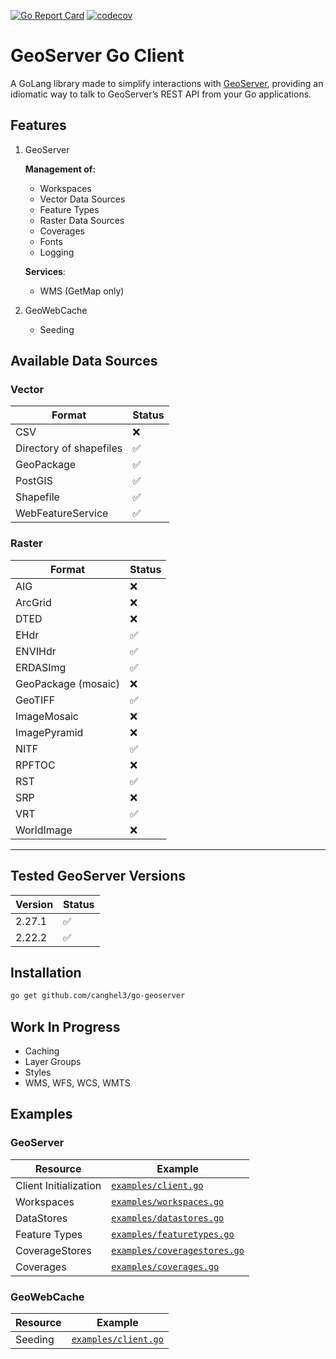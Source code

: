 [![Go Report Card](https://goreportcard.com/badge/github.com/canghel3/go-geoserver)](https://goreportcard.com/report/github.com/canghel3/go-geoserver)
[![codecov](https://codecov.io/gh/canghel3/go-geoserver/graph/badge.svg?token=OTMJR61Q1H)](https://codecov.io/gh/canghel3/go-geoserver)

# GeoServer Go Client

A GoLang library made to simplify interactions with [GeoServer](https://geoserver.org/), providing an idiomatic way to
talk to GeoServer’s REST API from your Go applications.

## Features

1. GeoServer

   **Management of:**

    - Workspaces
    - Vector Data Sources
    - Feature Types
    - Raster Data Sources
    - Coverages
    - Fonts
    - Logging

   **Services**:
    - WMS (GetMap only)


2. GeoWebCache
    - Seeding

## Available Data Sources

### Vector

| Format                  | Status |
|-------------------------|--------|
| CSV                     | ❌      |
| Directory of shapefiles | ✅      |
| GeoPackage              | ✅      |
| PostGIS                 | ✅      |
| Shapefile               | ✅      |
| WebFeatureService       | ✅      |

### Raster

| Format              | Status |
|---------------------|--------|
| AIG                 | ❌      |
| ArcGrid             | ❌      |
| DTED                | ❌      |
| EHdr                | ✅      |
| ENVIHdr             | ✅      |
| ERDASImg            | ✅      |
| GeoPackage (mosaic) | ❌      |
| GeoTIFF             | ✅      |
| ImageMosaic         | ❌      |
| ImagePyramid        | ❌      |
| NITF                | ✅      |
| RPFTOC              | ❌      |
| RST                 | ✅      |
| SRP                 | ❌      |
| VRT                 | ✅      |
| WorldImage          | ❌      |

---

## Tested GeoServer Versions

| Version | Status |
|---------|--------|
| 2.27.1  | ✅      |
| 2.22.2  | ✅      |

## Installation

```bash
go get github.com/canghel3/go-geoserver
```

## Work In Progress

- Caching
- Layer Groups
- Styles
- WMS, WFS, WCS, WMTS

## Examples

### GeoServer

| Resource              | Example                                                            |
|-----------------------|--------------------------------------------------------------------|
| Client Initialization | [`examples/client.go`](./pkg/client/client_test.go)                |
| Workspaces            | [`examples/workspaces.go`](./pkg/client/workspace_test.go)         |
| DataStores            | [`examples/datastores.go`](./pkg/actions/datastore_test.go)        |
| Feature Types         | [`examples/featuretypes.go`](./pkg/client/featuretype_test.go)     |
| CoverageStores        | [`examples/coveragestores.go`](./pkg/client/coveragestore_test.go) |
| Coverages             | [`examples/coverages.go`](./pkg/client/coverage_test.go)           |

### GeoWebCache

| Resource       | Example                                                            |
|----------------|--------------------------------------------------------------------|
| Seeding        | [`examples/client.go`](./pkg/client/client_test.go)                |

